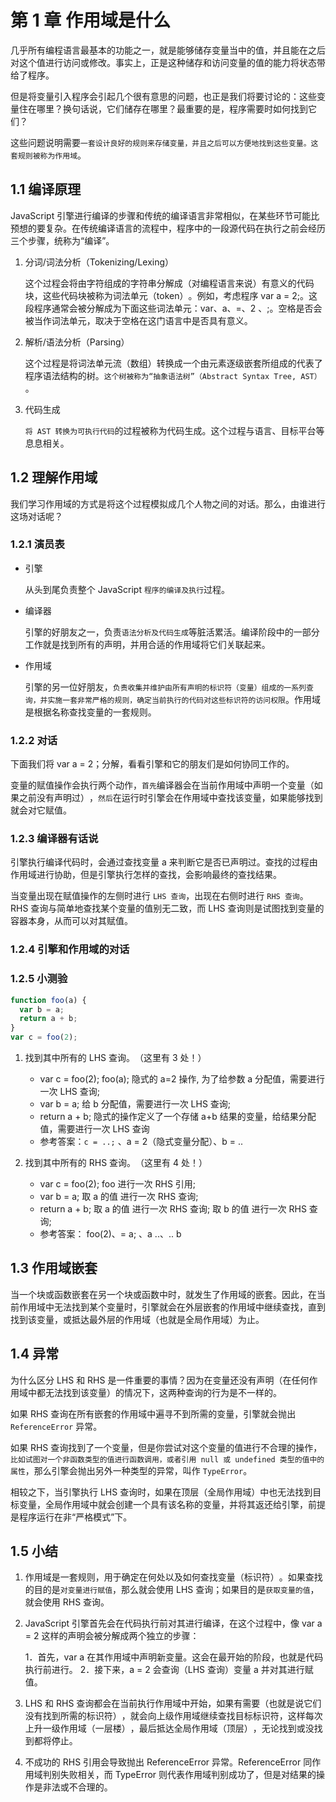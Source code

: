 # 第 1 章 作用域是什么

几乎所有编程语言最基本的功能之一，就是能够储存变量当中的值，并且能在之后对这个值进行访问或修改。事实上，正是这种储存和访问变量的值的能力将状态带给了程序。

但是将变量引入程序会引起几个很有意思的问题，也正是我们将要讨论的：这些变量住在哪里？换句话说，它们储存在哪里？最重要的是，程序需要时如何找到它们？

这些问题说明需要`一套设计良好的规则来存储变量，并且之后可以方便地找到这些变量。这套规则被称为作用域`。

## 1.1 编译原理

JavaScript 引擎进行编译的步骤和传统的编译语言非常相似，在某些环节可能比预想的要复杂。在传统编译语言的流程中，程序中的一段源代码在执行之前会经历三个步骤，统称为“编译”​。

1. 分词/词法分析（Tokenizing/Lexing）

   这个过程会将由字符组成的字符串分解成（对编程语言来说）有意义的代码块，这些代码块被称为词法单元（token）​。例如，考虑程序 var a = 2;。这段程序通常会被分解成为下面这些词法单元：var、a、=、2 、;。空格是否会被当作词法单元，取决于空格在这门语言中是否具有意义。

2. 解析/语法分析（Parsing）

   这个过程是将词法单元流（数组）转换成一个由元素逐级嵌套所组成的代表了程序语法结构的树。`这个树被称为“抽象语法树”​（Abstract Syntax Tree, AST）`​。

3. 代码生成

   `将 AST 转换为可执行代码`的过程被称为代码生成。这个过程与语言、目标平台等息息相关。

## 1.2 理解作用域

我们学习作用域的方式是将这个过程模拟成几个人物之间的对话。那么，由谁进行这场对话呢？

### 1.2.1 演员表

- 引擎

  从头到尾负责整个 JavaScript `程序的编译及执行`过程。

- 编译器

  引擎的好朋友之一，负责`语法分析及代码生成`等脏活累活。编译阶段中的一部分工作就是找到所有的声明，并用合适的作用域将它们关联起来。

- 作用域

  引擎的另一位好朋友，`负责收集并维护由所有声明的标识符（变量）组成的一系列查询，并实施一套非常严格的规则，确定当前执行的代码对这些标识符的访问权限`。作用域是根据名称查找变量的一套规则。

### 1.2.2 对话

下面我们将 var a = 2；分解，看看引擎和它的朋友们是如何协同工作的。

变量的赋值操作会执行两个动作，`首先`编译器会在当前作用域中声明一个变量（如果之前没有声明过）​，`然后`在运行时引擎会在作用域中查找该变量，如果能够找到就会对它赋值。

### 1.2.3 编译器有话说

引擎执行编译代码时，会通过查找变量 a 来判断它是否已声明过。查找的过程由作用域进行协助，但是引擎执行怎样的查找，会影响最终的查找结果。

当变量出现在赋值操作的左侧时进行 `LHS 查询`，出现在右侧时进行 `RHS 查询`。RHS 查询与简单地查找某个变量的值别无二致，而 LHS 查询则是试图找到变量的容器本身，从而可以对其赋值。

### 1.2.4 引擎和作用域的对话

### 1.2.5 小测验

```js
function foo(a) {
  var b = a;
  return a + b;
}
var c = foo(2);
```

1. 找到其中所有的 LHS 查询。​（这里有 3 处！）

   - var c = foo(2); foo(a); 隐式的 a=2 操作, 为了给参数 a 分配值，需要进行一次 LHS 查询;
   - var b = a; 给 b 分配值，需要进行一次 LHS 查询;
   - return a + b; 隐式的操作定义了一个存储 a+b 结果的变量，给结果分配值，需要进行一次 LHS 查询
   - 参考答案：`c = ..;` 、a = 2（隐式变量分配）、b = ..

2. 找到其中所有的 RHS 查询。​（这里有 4 处！）

   - var c = foo(2); foo 进行一次 RHS 引用;
   - var b = a; 取 a 的值 进行一次 RHS 查询;
   - return a + b; 取 a 的值 进行一次 RHS 查询; 取 b 的值 进行一次 RHS 查询;
   - 参考答案： foo(2)、= a; 、a ..、.. b

## 1.3 作用域嵌套

当一个块或函数嵌套在另一个块或函数中时，就发生了作用域的嵌套。因此，在当前作用域中无法找到某个变量时，引擎就会在外层嵌套的作用域中继续查找，直到找到该变量，或抵达最外层的作用域（也就是全局作用域）为止。

## 1.4 异常

为什么区分 LHS 和 RHS 是一件重要的事情？因为在变量还没有声明（在任何作用域中都无法找到该变量）的情况下，这两种查询的行为是不一样的。

如果 RHS 查询在所有嵌套的作用域中遍寻不到所需的变量，引擎就会抛出 `ReferenceError` 异常。

如果 RHS 查询找到了一个变量，但是你尝试对这个变量的值进行不合理的操作，`比如试图对一个非函数类型的值进行函数调用，或者引用 null 或 undefined 类型的值中的属性`，那么引擎会抛出另外一种类型的异常，叫作 `TypeError`。

相较之下，当引擎执行 LHS 查询时，如果在顶层（全局作用域）中也无法找到目标变量，全局作用域中就会创建一个具有该名称的变量，并将其返还给引擎，前提是程序运行在非“严格模式”下。

## 1.5 小结

1. 作用域是一套规则，用于确定在何处以及如何查找变量（标识符）​。如果查找的目的是`对变量进行赋值`，那么就会使用 LHS 查询；如果目的是`获取变量的值`，就会使用 RHS 查询。

2. JavaScript 引擎首先会在代码执行前对其进行编译，在这个过程中，像 var a = 2 这样的声明会被分解成两个独立的步骤：

   1．首先，var a 在其作用域中声明新变量。这会在最开始的阶段，也就是代码执行前进行。
   2．接下来，a = 2 会查询（LHS 查询）变量 a 并对其进行赋值。

3. LHS 和 RHS 查询都会在当前执行作用域中开始，如果有需要（也就是说它们没有找到所需的标识符）​，就会向上级作用域继续查找目标标识符，这样每次上升一级作用域（一层楼）​，最后抵达全局作用域（顶层）​，无论找到或没找到都将停止。
4. 不成功的 RHS 引用会导致抛出 ReferenceError 异常。ReferenceError 同作用域判别失败相关，而 TypeError 则代表作用域判别成功了，但是对结果的操作是非法或不合理的。
